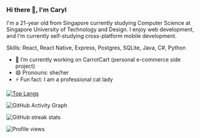 ### Hi there 👋, I'm Caryl
I'm a 21-year old from Singapore currently studying Computer Science at Singapore University of Technology and Design. I enjoy web development, and I'm currently self-studying cross-platform mobile development.

Skills: React, React Native, Express, Postgres, SQLite, Java, C#, Python

- 🔭 I’m currently working on CarrotCart (personal e-commerce side project) 
- 😄 Pronouns: she/her 
- ⚡ Fun fact: I am a professional cat lady 



[![Top Langs](https://github-readme-stats.vercel.app/api/top-langs/?username=carrotbeetrice)](https://github.com/anuraghazra/github-readme-stats)

![GitHub Activity Graph](https://activity-graph.herokuapp.com/graph?username=carrotbeetrice)  

![GitHub streak stats](https://github-readme-streak-stats.herokuapp.com/?user=carrotbeetrice)  

![Profile views](https://gpvc.arturio.dev/carrotbeetrice)  
